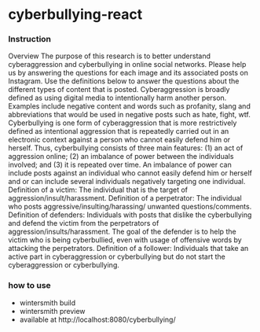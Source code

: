 # cyberbullying-react

### Instruction
Overview
The purpose of this research is to better understand cyberaggression and cyberbullying in online social networks. Please help us by answering the questions for each image and its associated posts on Instagram. Use the definitions below to answer the questions about the different types of content that is posted.
Cyberaggression is broadly defined as using digital media to intentionally harm another person. Examples include negative content and words such as profanity, slang and abbreviations that would be used in negative posts such as hate, fight, wtf.
Cyberbullying is one form of cyberaggression that is more restrictively defined as intentional aggression that is repeatedly carried out in an electronic context against a person who cannot easily defend him or herself. Thus, cyberbullying consists of three main features: (1) an act of aggression online; (2) an imbalance of power between the individuals involved; and (3) it is repeated over time. An imbalance of power can include posts against an individual who cannot easily defend him or herself and or can include several individuals negatively targeting one individual.
Definition of a victim: The individual that is the target of aggression/insult/harassment. Definition of a perpetrator: The individual who posts aggressive/insulting/harassing/ unwanted questions/comments.
Definition of defenders: Individuals with posts that dislike the cyberbullying and defend the victim from the perpetrators of aggression/insults/harassment. The goal of the defender is to help the victim who is being cyberbullied, even with usage of offensive words by attacking the perpetrators.
Definition of a follower: Individuals that take an active part in cyberaggression or cyberbullying but do not start the cyberaggression or cyberbullying.

### how to use
- wintersmith build
- wintersmith preview
- available at http://localhost:8080/cyberbullying/
